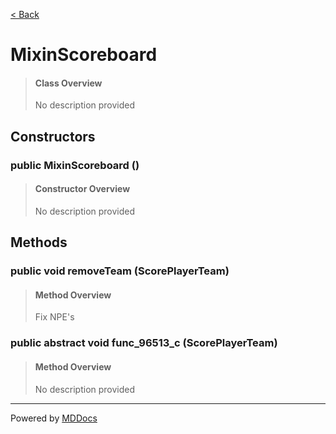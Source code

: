 [< Back](..)
# MixinScoreboard #
>#### Class Overview ####
>No description provided
## Constructors ##
### public MixinScoreboard () ###
>#### Constructor Overview ####
>No description provided
>
## Methods ##
### public void removeTeam (ScorePlayerTeam) ###
>#### Method Overview ####
>Fix NPE's
>
### public abstract void func_96513_c (ScorePlayerTeam) ###
>#### Method Overview ####
>No description provided
>

---
Powered by [MDDocs](https://github.com/VRCube/MDDocs)